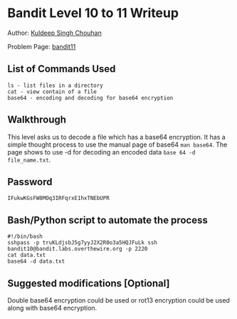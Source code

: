 # Bandit Level 10 to 11 Writeup



Author: [Kuldeep Singh Chouhan](https://github.com/kuldeep-singh-chouhan)

Problem Page: [bandit11](https://overthewire.org/wargames/bandit/bandit11.html)

## List of Commands Used

```
ls - list files in a directory
cat - view contain of a file
base64 - encoding and decoding for base64 encryption
```

## Walkthrough
This level asks us to decode a file which has a base64 encryption. It has a simple thought process to use the manual page of base64 `man base64`. The page shows to use -d for decoding an encoded data `base 64 -d file_name.txt`.

## Password
`IFukwKGsFW8MOq3IRFqrxE1hxTNEbUPR`

## Bash/Python script to automate the process
```
#!/bin/bash
sshpass -p truKLdjsbJ5g7yyJ2X2R0o3a5HQJFuLk ssh bandit10@bandit.labs.overthewire.org -p 2220
cat data.txt
base64 -d data.txt
```

## Suggested modifications [Optional]
Double base64 encryption could be used or rot13 encryption could be used along with base64 encryption.
